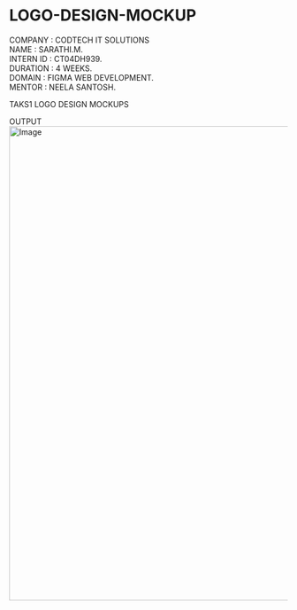 # LOGO-DESIGN-MOCKUP
COMPANY : CODTECH IT SOLUTIONS  
NAME : SARATHI.M.    
INTERN ID : CT04DH939.   
DURATION : 4 WEEKS.   
DOMAIN : FIGMA WEB DEVELOPMENT.   
MENTOR : NEELA SANTOSH.  

TAKS1 LOGO DESIGN MOCKUPS 

OUTPUT 
<img width="2286" height="856" alt="Image" src="https://github.com/user-attachments/assets/3f668368-3b56-40bc-bd6a-211edd264501" />
